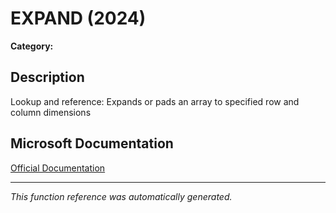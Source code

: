 # EXPAND (2024)

**Category:** 

## Description
Lookup and reference: Expands or pads an array to specified row and column dimensions

## Microsoft Documentation
[Official Documentation](https://support.microsoft.com//en-us/office/expand-function-7433fba5-4ad1-41da-a904-d5d95808bc38)

---
*This function reference was automatically generated.*
